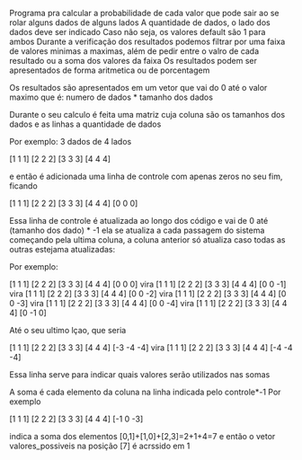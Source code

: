 Programa pra calcular a probabilidade de cada valor que pode sair ao se rolar alguns dados de alguns lados
A quantidade de dados, o lado dos dados deve ser indicado
Caso não seja, os valores default são 1 para ambos
Durante a verificação dos resultados podemos filtrar por uma faixa de valores minimas a maximas,
além de pedir entre o valro de cada resultado ou a soma dos valores da faixa
Os resultados podem ser apresentados de forma aritmetica ou de porcentagem

Os resultados são apresentados em um vetor que vai do 0 até o valor maximo
que é: numero de dados * tamanho dos dados

Durante o seu calculo é feita uma matriz cuja coluna são os tamanhos dos dados e as linhas
a quantidade de dados

Por exemplo: 3 dados de 4 lados

[1 1 1]
[2 2 2]
[3 3 3]
[4 4 4]

e então é adicionada uma linha de controle com apenas zeros no seu fim, ficando

[1 1 1]
[2 2 2]
[3 3 3]
[4 4 4]
[0 0 0]

Essa linha de controle é atualizada ao longo dos código e vai de 0 até (tamanho dos dado) * -1
ela se atualiza a cada passagem do sistema começando pela ultima coluna, a coluna anterior só
atualiza caso todas as outras estejama atualizadas:

Por exemplo:

[1 1 1]
[2 2 2]
[3 3 3]
[4 4 4]
[0 0 0]
vira
[1 1 1]
[2 2 2]
[3 3 3]
[4 4 4]
[0 0 -1]
vira
[1 1 1]
[2 2 2]
[3 3 3]
[4 4 4]
[0 0 -2]
vira
[1 1 1]
[2 2 2]
[3 3 3]
[4 4 4]
[0 0 -3]
vira
[1 1 1]
[2 2 2]
[3 3 3]
[4 4 4]
[0 0 -4]
vira
[1 1 1]
[2 2 2]
[3 3 3]
[4 4 4]
[0 -1 0]

Até o seu ultimo lçao, que seria

[1 1 1]
[2 2 2]
[3 3 3]
[4 4 4]
[-3 -4 -4]
vira
[1 1 1]
[2 2 2]
[3 3 3]
[4 4 4]
[-4 -4 -4]

Essa linha serve para indicar quais valores serão utilizados nas
somas

A soma é cada elemento da coluna na linha indicada pelo controle*-1
Por exemplo

[1 1 1]
[2 2 2]
[3 3 3]
[4 4 4]
[-1 0 -3]

indica a soma dos elementos [0,1]+[1,0]+[2,3]=2+1+4=7
e então o vetor valores_possiveis na posição [7] é acrssido em 1









